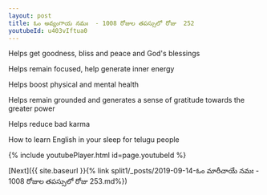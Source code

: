 ```yaml
---
layout: post
title: ఓం అవ్యంగాయ నమః  - 1008 రోజుల తపస్సులో రోజు  252
youtubeId: u403vIftua0
---
```

 
 
Helps get goodness, bliss and peace and God's blessings
 
Helps remain focused, help generate inner energy 
 
Helps boost physical and mental health 
 
Helps remain grounded and generates a sense of gratitude towards the greater power 
 
Helps reduce bad karma
 
How to learn English in your sleep for telugu people
 
 
 
 


{% include youtubePlayer.html id=page.youtubeId %}
 
[Next]({{ site.baseurl }}{% link split1/_posts/2019-09-14-ఓం మారీచాయే నమః  - 1008 రోజుల తపస్సులో రోజు  253.md%})
 
